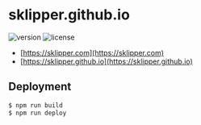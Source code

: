 # sklipper.github.io

![version](https://img.shields.io/badge/version-0.1.4-teal.svg)
![license](https://img.shields.io/badge/license-MIT-blue.svg)

- [https://sklipper.com](https://sklipper.com)
- [https://sklipper.github.io](https://sklipper.github.io)

## Deployment

```bash
$ npm run build
$ npm run deploy
```